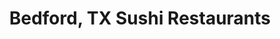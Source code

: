 ---
layout: city
title: Bedford, TX Sushi Restaurants
permalink: /texas/bedford/
stateAbbr: TX
stateName: Texas
cityName: Bedford
---